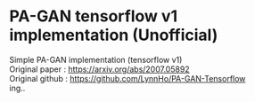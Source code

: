# PA-GAN tensorflow v1 implementation (Unofficial)
Simple PA-GAN implementation (tensorflow v1)  
Original paper : https://arxiv.org/abs/2007.05892  
Original github : https://github.com/LynnHo/PA-GAN-Tensorflow  
ing..
